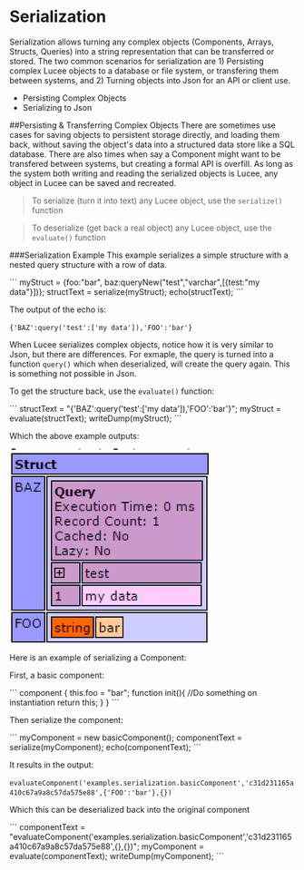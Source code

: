 # Serialization

Serialization allows turning any complex objects (Components, Arrays, Structs, Queries) into a string representation that can be transferred or stored. The two common scenarios for serialization are 1) Persisting complex Lucee objects to a database or file system, or transfering them between systems, and 2) Turning objects into Json for an API or client use.

* Persisting Complex Objects
* Serializing to Json

##Persisting & Transferring Complex Objects
There are sometimes use cases for saving objects to persistent storage directly, and loading them back, without saving the object's data into a structured data store like a SQL database. There are also times when say a Component might want to be transfered between systems, but creating a formal API is overfill. As long as the system both writing and reading the serialized objects is Lucee, any object in Lucee can be saved and recreated.

> To serialize (turn it into text) any Lucee object, use the `serialize()` function

> To deserialize (get back a real object) any Lucee object, use the `evaluate()` function

###Serialization Example
This example serializes a simple structure with a nested query structure with a row of data.

<noscript>
```
<cfscript>
<cfscript>
myStruct = {foo:"bar", baz:queryNew("test","varchar",[{test:"my data"}])};
structText = serialize(myStruct);
echo(structText);
</cfscript>
```
</noscript>

The output of the echo is:

`{'BAZ':query('test':['my data']),'FOO':'bar'}`

When Lucee serializes complex objects, notice how it is very similar to Json, but there are differences. For exmaple, the query is turned into a function `query()` which when deserialized, will create the query again. This is something not possible in Json.

To get the structure back, use the `evaluate()` function:

<noscript>
```
<cfscript>
structText = "{'BAZ':query('test':['my data']),'FOO':'bar'}";
myStruct = evaluate(structText);
writeDump(myStruct);
</cfscript>
```
</noscript>

Which the above example outputs:

![](serialize_struct_dump.png)


Here is an example of serializing a Component:

First, a basic component:

<noscript>
```
component {
  this.foo = "bar";
  function init(){
    //Do something on instantiation 
    return this;
  }
}
```
</noscript>

Then serialize the component:

<noscript>
```
<cfscript>
myComponent = new basicComponent();
componentText = serialize(myComponent);
echo(componentText);
</cfscript>
```
</noscript>

It results in the output:

`evaluateComponent('examples.serialization.basicComponent','c31d231165a410c67a9a8c57da575e88',{'FOO':'bar'},{})`

Which this can be deserialized back into the original component


<noscript>
```
<cfscript>
componentText = "evaluateComponent('examples.serialization.basicComponent','c31d231165a410c67a9a8c57da575e88',{},{})";
myComponent = evaluate(componentText);
writeDump(myComponent);
</cfscript>
```
</noscript>



